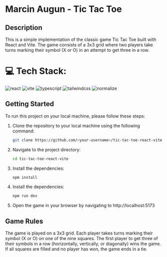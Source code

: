 # Marcin Augun - Tic Tac Toe

## Description

This is a simple implementation of the classic game Tic Tac Toe built with React and Vite. The game consists of a 3x3 grid where two players take turns marking their symbol (X or O) in an attempt to get three in a row.

# 💻 Tech Stack:

![react](https://img.shields.io/badge/React-61DAFB.svg?style=for-the-badge&logo=React&logoColor=black)
![vite](https://img.shields.io/badge/Vite-646CFF.svg?style=for-the-badge&logo=Vite&logoColor=white)
![typescript](https://img.shields.io/badge/TypeScript-3178C6.svg?style=for-the-badge&logo=TypeScript&logoColor=white)
![tailwindcss](https://img.shields.io/badge/Tailwind%20CSS-06B6D4.svg?style=for-the-badge&logo=Tailwind-CSS&logoColor=white)
![normalize](https://img.shields.io/badge/Normalize.css-E3695F.svg?style=for-the-badge&logo=normalizedotcss&logoColor=white)

## Getting Started

To run this project on your local machine, please follow these steps:

1. Clone the repository to your local machine using the following command:

   ```bash
   git clone https://github.com/<your-username>/tic-tac-toe-react-vite.git
   ```

2. Navigate to the project directory:

   ```bash
   cd tic-tac-toe-react-vite
   ```

3. Install the dependencies:

   ```bash
   npm install
   ```

4. Install the dependencies:

   ```bash
   npm run dev
   ```

5. Open the game in your browser by navigating to http://localhost:5173

## Game Rules

The game is played on a 3x3 grid. Each player takes turns marking their symbol (X or O) on one of the nine squares. The first player to get three of their symbols in a row (horizontally, vertically, or diagonally) wins the game. If all squares are filled and no player has won, the game ends in a tie.
